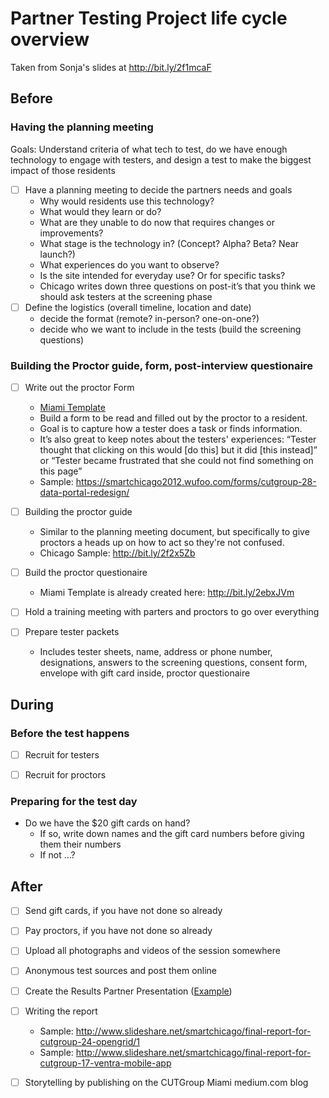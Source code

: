 # Partner Testing Project life cycle overview

Taken from Sonja's slides at http://bit.ly/2f1mcaF

## Before

### Having the planning meeting

Goals: Understand criteria of what tech to test, do we have enough technology to engage with testers, and design a test to make the biggest impact of those residents

- [ ] Have a planning meeting to decide the partners needs and goals
  - Why would residents use this technology? 
  - What would they learn or do? 
  - What are they unable to do now that requires changes or improvements?
  - What stage is the technology in? (Concept? Alpha? Beta? Near launch?)
  - What experiences do you want to observe?
  - Is the site intended for everyday use? Or for specific tasks?
  - Chicago writes down three questions on post-it’s that you think we should ask testers at the screening phase
- [ ] Define the logistics (overall timeline, location and date)
  - decide the format (remote? in-person? one-on-one?)
  - decide who we want to include in the tests (build the screening questions)


### Building the Proctor guide, form, post-interview questionaire

- [ ] Write out the proctor Form
   - [Miami Template](http://bit.ly/2eJidAQ)
   - Build a form to be read and filled out by the proctor to a resident. 
   - Goal is to capture how a tester does a task or finds information. 
   - It’s also great to keep notes about the testers' experiences: “Tester thought that clicking on this would [do this] but it did [this instead]” or “Tester became frustrated that she could not find something on this page”
   - Sample: https://smartchicago2012.wufoo.com/forms/cutgroup-28-data-portal-redesign/
   
- [ ] Building the proctor guide
   - Similar to the planning meeting document, but specifically to give proctors a heads up on how to act so they're not confused.
   - Chicago Sample: http://bit.ly/2f2x5Zb
- [ ] Build the proctor questionaire
   - Miami Template is already created here: http://bit.ly/2ebxJVm

- [ ] Hold a training meeting with parters and proctors to go over everything
- [ ] Prepare tester packets
   - Includes tester sheets, name, address or phone number, designations, answers to the screening questions, consent form, envelope with gift card inside, proctor questionaire


## During

### Before the test happens

 - [ ] Recruit for testers
 - [ ] Recruit for proctors


### Preparing for the test day 

- Do we have the $20 gift cards on hand?
  - If so, write down names and the gift card numbers before giving them their numbers
  - If not …?

## After

- [ ] Send gift cards, if you have not done so already
- [ ] Pay proctors, if you have not done so already

- [ ] Upload all photographs and videos of the session somewhere
- [ ] Anonymous test sources and post them online
- [ ] Create the Results Partner Presentation ([Example](http://bit.ly/2eJg0p4))
- [ ] Writing the report
  - Sample: http://www.slideshare.net/smartchicago/final-report-for-cutgroup-24-opengrid/1
  - Sample: http://www.slideshare.net/smartchicago/final-report-for-cutgroup-17-ventra-mobile-app
- [ ] Storytelling by publishing on the CUTGroup Miami medium.com blog
